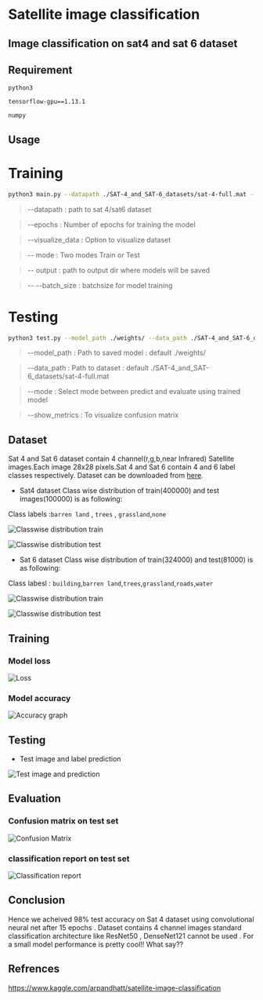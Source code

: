 # Satellite image classification
## Image classification on sat4 and sat 6 dataset

## Requirement
`python3`

`tensorflow-gpu==1.13.1`

`numpy`

## Usage
# Training
```bash
python3 main.py --datapath ./SAT-4_and_SAT-6_datasets/sat-4-full.mat --epochs 16 --visualize_data False --mode train --output ./weights/ --batch_size 16
```
> --datapath : path to sat 4/sat6 dataset

> --epochs : Number of epochs for training the model

> --visualize_data : Option to visualize dataset

> -- mode : Two modes Train or Test

> -- output : path to output dir where models will be saved

> -- --batch_size : batchsize for model training

# Testing

```bash
python3 test.py --model_path ./weights/ --data_path ./SAT-4_and_SAT-6_datasets/sat-4-full.mat --mode predict --show_metrics True
```
> --model_path : Path to saved model : default  ./weights/

> --data_path : Path to dataset : default ./SAT-4_and_SAT-6_datasets/sat-4-full.mat

> --mode : Select mode between predict and evaluate using trained model

> --show_metrics : To visualize confusion matrix


## Dataset
Sat 4  and Sat 6 dataset contain 4 channel(r,g,b,near Infrared) Satellite images.Each image 28x28 pixels.Sat 4 and Sat 6 contain 4 and 6 label classes respectively.
Dataset can be downloaded from [here](https://www.kaggle.com/crawford/deepsat-sat4).

- Sat4 dataset
Class wise distribution of train(400000) and test images(100000) is as following:

Class labels :`barren land` , `trees` , `grassland`,`none`

![Classwise distribution train](https://github.com/Aayushktyagi/Satellite_image_classification/blob/master/Results/Train_data_sat4.png)

![Classwise distribution test](https://github.com/Aayushktyagi/Satellite_image_classification/blob/master/Results/Test_data_sat4.png)

- Sat 6 dataset
Class wise distribution of train(324000) and test(81000) is as following:

Class labesl : `building`,`barren land`,`trees`,`grassland`,`roads`,`water`

![Classwise distribution train](https://github.com/Aayushktyagi/Satellite_image_classification/blob/master/Results/Train_data_sat6.png)

![Classwise distribution test](https://github.com/Aayushktyagi/Satellite_image_classification/blob/master/Results/Test_data_sat6.png)

## Training
### Model loss

![Loss](https://github.com/Aayushktyagi/Satellite_image_classification/blob/master/Results/Sat_image_loss.png)

### Model accuracy

![Accuracy graph](https://github.com/Aayushktyagi/Satellite_image_classification/blob/master/Results/Sat_image_accuracy.png)

## Testing
- Test image and label prediction 

![Test image and prediction](https://github.com/Aayushktyagi/Satellite_image_classification/blob/master/Results/Test_image.png)

## Evaluation

### Confusion matrix on test set

![Confusion Matrix](https://github.com/Aayushktyagi/Satellite_image_classification/blob/master/Results/Confusion_matrix.png)

### classification report on test set

![Classification report](https://github.com/Aayushktyagi/Satellite_image_classification/blob/master/Results/Classification_report.png)

## Conclusion

Hence we acheived 98% test accuracy on Sat 4 dataset using convolutional neural net after 15 epochs . Dataset contains 4 channel images standard classification architecture like ResNet50 , DenseNet121 cannot be used . For a small model performance is pretty cool!! What say??

## Refrences
https://www.kaggle.com/arpandhatt/satellite-image-classification
